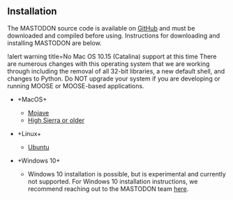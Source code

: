 ## Installation

The MASTODON source code is available on [GitHub](https://github.com/idaholab/mastodon) and must be downloaded and compiled
before using. Instructions for downloading and installing MASTODON are below.

!alert warning title=No Mac OS 10.15 (Catalina) support at this time
There are numerous changes with this operating system that we are working through including
the removal of all 32-bit libraries, a new default shell, and changes to Python. Do NOT upgrade
your system if you are developing or running MOOSE or MOOSE-based applications.

- +MacOS+

  - [Mojave](getting_started/macos_mojave.md)
  - [High Sierra or older](getting_started/macos_other.md)

- +Linux+

  - [Ubuntu](getting_started/ubuntu.md)

- +Windows 10+

  - Windows 10 installation is possible, but is experimental and currently not supported. For
    Windows 10 installation instructions, we recommend reaching out to the MASTODON team [here](help/contact_us.md).
